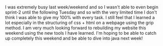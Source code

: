 I was extremely busy last week/weekend and so I wasn't able to even begin sprint-2 until the following Tuesday and so with the very limited time I don't think I was able to give my 100% with every task. I still feel that I learned a lot especially in the structuring of css + html on a webpage using the grip method. I am very much looking forward to rebuilding my website this weekend using the new tools I have learned. I'm hoping to be able to catch up completely this weekend and be able to dive into java next week! 
